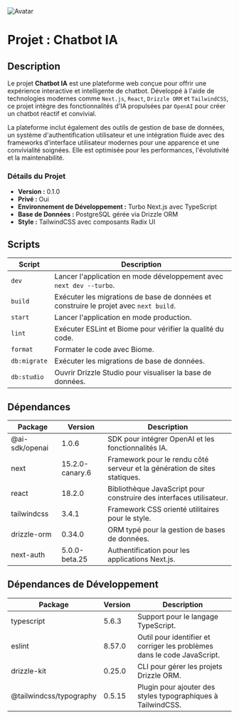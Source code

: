 <body>

  <img src="https://www.mydear.xyz/images/avatar.png" alt="Avatar" />

  <h1>Projet : Chatbot IA</h1>

  <h2>Description</h2>
  <p>
    Le projet <strong>Chatbot IA</strong> est une plateforme web conçue pour offrir une expérience interactive et intelligente de chatbot.
    Développé à l'aide de technologies modernes comme <code>Next.js</code>, <code>React</code>, <code>Drizzle ORM</code> et <code>TailwindCSS</code>, ce projet intègre des fonctionnalités d'IA propulsées par <code>OpenAI</code> pour créer un chatbot réactif et convivial.
  </p>
  <p>
    La plateforme inclut également des outils de gestion de base de données, un système d'authentification utilisateur et une intégration fluide avec des frameworks d'interface utilisateur modernes pour une apparence et une convivialité soignées.
    Elle est optimisée pour les performances, l'évolutivité et la maintenabilité.
  </p>

  <h3>Détails du Projet</h3>
  <ul>
    <li><strong>Version :</strong> 0.1.0</li>
    <li><strong>Privé :</strong> Oui</li>
    <li><strong>Environnement de Développement :</strong> Turbo Next.js avec TypeScript</li>
    <li><strong>Base de Données :</strong> PostgreSQL gérée via Drizzle ORM</li>
    <li><strong>Style :</strong> TailwindCSS avec composants Radix UI</li>
  </ul>

  <h2>Scripts</h2>
  <table>
    <thead>
      <tr>
        <th>Script</th>
        <th>Description</th>
      </tr>
    </thead>
    <tbody>
      <tr>
        <td><code>dev</code></td>
        <td>Lancer l'application en mode développement avec <code>next dev --turbo</code>.</td>
      </tr>
      <tr>
        <td><code>build</code></td>
        <td>Exécuter les migrations de base de données et construire le projet avec <code>next build</code>.</td>
      </tr>
      <tr>
        <td><code>start</code></td>
        <td>Lancer l'application en mode production.</td>
      </tr>
      <tr>
        <td><code>lint</code></td>
        <td>Exécuter ESLint et Biome pour vérifier la qualité du code.</td>
      </tr>
      <tr>
        <td><code>format</code></td>
        <td>Formater le code avec Biome.</td>
      </tr>
      <tr>
        <td><code>db:migrate</code></td>
        <td>Exécuter les migrations de base de données.</td>
      </tr>
      <tr>
        <td><code>db:studio</code></td>
        <td>Ouvrir Drizzle Studio pour visualiser la base de données.</td>
      </tr>
    </tbody>
  </table>

  <h2>Dépendances</h2>
  <table>
    <thead>
      <tr>
        <th>Package</th>
        <th>Version</th>
        <th>Description</th>
      </tr>
    </thead>
    <tbody>
      <tr>
        <td>@ai-sdk/openai</td>
        <td>1.0.6</td>
        <td>SDK pour intégrer OpenAI et les fonctionnalités IA.</td>
      </tr>
      <tr>
        <td>next</td>
        <td>15.2.0-canary.6</td>
        <td>Framework pour le rendu côté serveur et la génération de sites statiques.</td>
      </tr>
      <tr>
        <td>react</td>
        <td>18.2.0</td>
        <td>Bibliothèque JavaScript pour construire des interfaces utilisateur.</td>
      </tr>
      <tr>
        <td>tailwindcss</td>
        <td>3.4.1</td>
        <td>Framework CSS orienté utilitaires pour le style.</td>
      </tr>
      <tr>
        <td>drizzle-orm</td>
        <td>0.34.0</td>
        <td>ORM typé pour la gestion de bases de données.</td>
      </tr>
      <tr>
        <td>next-auth</td>
        <td>5.0.0-beta.25</td>
        <td>Authentification pour les applications Next.js.</td>
      </tr>
    </tbody>
  </table>

  <h2>Dépendances de Développement</h2>
  <table>
    <thead>
      <tr>
        <th>Package</th>
        <th>Version</th>
        <th>Description</th>
      </tr>
    </thead>
    <tbody>
      <tr>
        <td>typescript</td>
        <td>5.6.3</td>
        <td>Support pour le langage TypeScript.</td>
      </tr>
      <tr>
        <td>eslint</td>
        <td>8.57.0</td>
        <td>Outil pour identifier et corriger les problèmes dans le code JavaScript.</td>
      </tr>
      <tr>
        <td>drizzle-kit</td>
        <td>0.25.0</td>
        <td>CLI pour gérer les projets Drizzle ORM.</td>
      </tr>
      <tr>
        <td>@tailwindcss/typography</td>
        <td>0.5.15</td>
        <td>Plugin pour ajouter des styles typographiques à TailwindCSS.</td>
      </tr>
    </tbody>
  </table>
</body>
